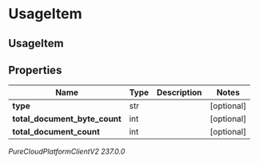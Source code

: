 # UsageItem

## UsageItem

## Properties

|Name | Type | Description | Notes|
|------------ | ------------- | ------------- | -------------|
| **type** | str |  | [optional] |
| **total_document_byte_count** | int |  | [optional] |
| **total_document_count** | int |  | [optional] |



_PureCloudPlatformClientV2 237.0.0_
